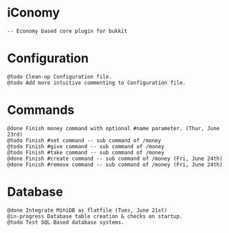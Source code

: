# iConomy 
    -- Economy based core plugin for bukkit

# Configuration
    @todo Clean-up Configuration file.
    @todo Add more intuitive commenting to Configuration file.

# Commands
    @done Finish money command with optional #name parameter. (Thur, June 23rd)
    @todo Finish #set command -- sub command of /money
    @todo Finish #give command -- sub command of /money
    @todo Finish #take command -- sub command of /money
    @done Finish #create command -- sub command of /money (Fri, June 24th)
    @done Finish #remove command -- sub command of /money (Fri, June 24th)

# Database
    @done Integrate MiniDB as flatfile (Tues, June 21st)
    @in-progress Database table creation & checks on startup.
    @todo Test SQL Based database systems.
